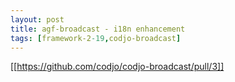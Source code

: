 ```yaml
---
layout: post
title: agf-broadcast - i18n enhancement
tags: [framework-2-19,codjo-broadcast]
---
```

[[https://github.com/codjo/codjo-broadcast/pull/3]]